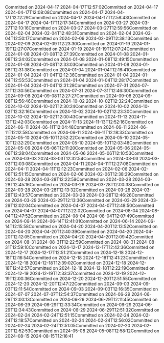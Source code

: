 Committed on 2024-04-17 2024-04-17T12:57:02Committed on 2024-04-17 2024-04-17T12:08:08Committed on 2024-04-17 2024-04-17T12:12:29Committed on 2024-04-17 2024-04-17T12:58:43Committed on 2024-04-17 2024-04-17T12:17:34Committed on 2024-03-27 2024-03-27T12:10:16Committed on 2024-03-27 2024-03-27T12:59:56Committed on 2024-02-04 2024-02-04T12:48:31Committed on 2024-02-04 2024-02-04T12:50:17Committed on 2024-02-09 2024-02-09T12:38:13Committed on 2024-02-09 2024-02-09T12:23:30Committed on 2024-01-19 2024-01-19T12:27:07Committed on 2024-01-19 2024-01-19T12:07:24Committed on 2024-01-08 2024-01-08T12:27:39Committed on 2024-01-08 2024-01-08T12:24:02Committed on 2024-01-08 2024-01-08T12:49:15Committed on 2024-01-08 2024-01-08T12:33:03Committed on 2024-01-08 2024-01-08T12:31:38Committed on 2024-01-04 2024-01-04T12:16:41Committed on 2024-01-04 2024-01-04T12:12:36Committed on 2024-01-04 2024-01-04T12:55:53Committed on 2024-01-04 2024-01-04T12:28:17Committed on 2024-01-04 2024-01-04T12:31:28Committed on 2024-07-31 2024-07-31T12:30:56Committed on 2024-07-31 2024-07-31T12:46:30Committed on 2024-09-08 2024-09-08T12:27:27Committed on 2024-09-08 2024-09-08T12:56:46Committed on 2024-10-02 2024-10-02T12:32:24Committed on 2024-10-02 2024-10-02T12:30:24Committed on 2024-10-02 2024-10-02T12:32:16Committed on 2024-10-02 2024-10-02T12:23:30Committed on 2024-10-02 2024-10-02T12:00:43Committed on 2024-11-13 2024-11-13T12:42:03Committed on 2024-11-13 2024-11-13T12:52:16Committed on 2024-06-11 2024-06-11T12:04:48Committed on 2024-06-11 2024-06-11T12:12:58Committed on 2024-06-11 2024-06-11T12:18:33Committed on 2024-05-10 2024-05-10T12:52:22Committed on 2024-05-10 2024-05-10T12:32:29Committed on 2024-05-10 2024-05-10T12:03:48Committed on 2024-05-06 2024-05-06T12:11:20Committed on 2024-05-06 2024-05-06T12:28:04Committed on 2024-05-06 2024-05-06T12:10:53Committed on 2024-03-03 2024-03-03T12:32:54Committed on 2024-03-03 2024-03-03T12:03:08Committed on 2024-04-11 2024-04-11T12:27:08Committed on 2024-04-11 2024-04-11T12:12:23Committed on 2024-02-06 2024-02-06T12:51:15Committed on 2024-02-06 2024-02-06T12:38:29Committed on 2024-03-28 2024-03-28T12:22:59Committed on 2024-03-28 2024-03-28T12:45:16Committed on 2024-03-28 2024-03-28T12:00:38Committed on 2024-03-28 2024-03-28T12:13:32Committed on 2024-03-28 2024-03-28T12:43:57Committed on 2024-03-28 2024-03-28T12:46:26Committed on 2024-03-29 2024-03-29T12:13:36Committed on 2024-03-29 2024-03-29T12:02:04Committed on 2024-04-07 2024-04-07T12:48:50Committed on 2024-04-07 2024-04-07T12:22:02Committed on 2024-08-04 2024-08-04T12:47:52Committed on 2024-08-04 2024-08-04T12:07:49Committed on 2024-06-14 2024-06-14T12:41:01Committed on 2024-06-14 2024-06-14T12:15:58Committed on 2024-04-20 2024-04-20T12:13:52Committed on 2024-04-20 2024-04-20T12:40:39Committed on 2024-04-20 2024-04-20T12:12:05Committed on 2024-04-20 2024-04-20T12:09:42Committed on 2024-08-31 2024-08-31T12:22:59Committed on 2024-08-31 2024-08-31T12:59:10Committed on 2024-12-17 2024-12-17T12:42:36Committed on 2024-12-17 2024-12-17T12:51:21Committed on 2024-12-18 2024-12-18T12:16:54Committed on 2024-12-18 2024-12-18T12:41:23Committed on 2024-12-18 2024-12-18T12:39:02Committed on 2024-12-18 2024-12-18T12:42:57Committed on 2024-12-18 2024-12-18T12:22:19Committed on 2024-12-19 2024-12-19T12:33:37Committed on 2024-12-19 2024-12-19T12:00:36Committed on 2024-12-20 2024-12-20T12:51:55Committed on 2024-12-20 2024-12-20T12:47:22Committed on 2024-09-03 2024-09-03T12:11:54Committed on 2024-09-03 2024-09-03T12:16:35Committed on 2024-07-07 2024-07-07T12:54:37Committed on 2024-06-29 2024-06-29T12:00:13Committed on 2024-06-29 2024-06-29T12:11:45Committed on 2024-06-29 2024-06-29T12:33:34Committed on 2024-06-29 2024-06-29T12:34:43Committed on 2024-06-29 2024-06-29T12:51:32Committed on 2024-02-24 2024-02-24T12:51:15Committed on 2024-02-24 2024-02-24T12:18:57Committed on 2024-02-24 2024-02-24T12:56:02Committed on 2024-02-24 2024-02-24T12:51:05Committed on 2024-02-20 2024-02-20T12:52:53Committed on 2024-05-08 2024-05-08T12:58:12Committed on 2024-08-15 2024-08-15T12:16:41
